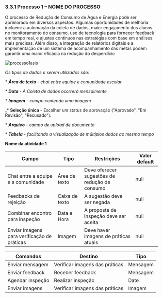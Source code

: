### 3.3.1 Processo 1 – NOME DO PROCESSO

O processo de Redução de Consumo de Água e Energia pode ser aprimorado em diversos aspectos. Algumas oportunidades de melhoria incluem: a automação da coleta de dados, maior engajamento dos alunos no monitoramento do consumo, uso de tecnologia para fornecer feedback em tempo real, e ajustes contínuos nas estratégias com base em análises mais precisas. Além disso, a integração de relatórios digitais e a implementação de um sistema de acompanhamento das metas podem garantir uma maior eficácia na redução do desperdício

 ![processo1asis](https://github.com/user-attachments/assets/272e3e68-704a-4a62-851c-8d98abd52c6e)



_Os tipos de dados a serem utilizados são:_

_* **Área de texto** - chat entre equipe e comunidade escolar_

_* **Data** - A Coleta de dados ocorrerá mensalmente_

_* **Imagem** - campo contendo uma imagem_

_* **Seleção única** -  Escolher um status de aprovação ("Aprovado", "Em Revisão", "Recusado").

_* **Arquivo** - campo de upload de documento_


_* **Tabela** -  facilitando a visualização de múltiplos dados ao mesmo tempo_


**Nome da atividade 1**

| **Campo**       | **Tipo**         | **Restrições** | **Valor default** |
| ---             | ---              | ---            | ---               |
 Chat entre a equipe e a comunidade | Área de texto   | Deve oferecer sugestões de redução de consumo | null          |
| Feedbacks de rejeição        | Caixa de texto | A sugestão deve ser negada       | null          |
| Combinar encontro para inspeção | Data e Hora    | A proposta de inspeção deve ser aceita | null      |
| Enviar imagens para verificação de práticas | Imagem        | Deve haver imagens de práticas atuais | null       |

| **Comandos**         |  **Destino**                   | **Tipo** |
| ---                  | ---                            | ---               |
| Enviar mensagem      | Verificar imagens das práticas      | Mensagem   |
| Enviar feedback      | Receber feedback                    | Mensagem   |
| Agendar inspeção     | Realizar inspeção                   | Date       |
| Enviar imagens       | Verificar imagens das práticas      | Imagem     |
